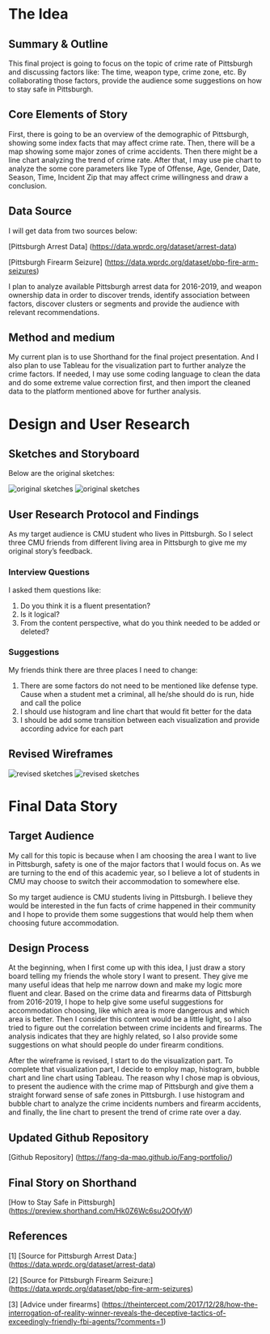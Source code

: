 # The Idea

## Summary & Outline

This final project is going to focus on the topic of crime rate of Pittsburgh and discussing factors like: The time, weapon type, crime zone, etc. By collaborating those factors, provide the audience some suggestions on how to stay safe in Pittsburgh.

## Core Elements of Story

First, there is going to be an overview of the demographic of Pittsburgh, showing some index facts that may affect crime rate. Then, there will be a map showing some major zones of crime accidents. Then there might be a line chart analyzing the trend of crime rate. After that, I may use pie chart to analyze the some core parameters like Type of Offense, Age, Gender, Date, Season, Time, Incident Zip that may affect crime willingness and draw a conclusion.

## Data Source

I will get data from two sources below:

[Pittsburgh Arrest Data] (https://data.wprdc.org/dataset/arrest-data)

[Pittsburgh Firearm Seizure] (https://data.wprdc.org/dataset/pbp-fire-arm-seizures)

I plan to analyze available Pittsburgh arrest data for 2016-2019, and weapon ownership data in order to discover trends, identify association between factors, discover clusters or segments and provide the audience with relevant recommendations.

## Method and medium

My current plan is to use Shorthand for the final project presentation. And I also plan to use Tableau for the visualization part to further analyze the crime factors. If needed, I may use some coding language to clean the data and do some extreme value correction first, and then import the cleaned data to the platform mentioned above for further analysis.


# Design and User Research

##  Sketches and Storyboard 

Below are the original sketches:

![original sketches](old-1.PNG)
![original sketches](old-2.PNG)

## User Research Protocol and Findings

As my target audience is CMU student who lives in Pittsburgh. So I select three CMU friends from different living area in Pittsburgh to give me my original story’s feedback.

### Interview Questions

I asked them questions like:
1. Do you think it is a fluent presentation? 
2. Is it logical? 
3. From the content perspective, what do you think needed to be added or deleted? 

### Suggestions
My friends think there are three places I need to change:
1. There are some factors do not need to be mentioned like defense type. Cause when a student met a criminal, all he/she should do is run, hide and call the police
2. I should use histogram and line chart that would fit better for the data 
3. I should be add some transition between each visualization and provide according advice for each part

## Revised Wireframes
![revised sketches](final-1.PNG)
![revised sketches](final-2.PNG)

# Final Data Story

## Target Audience

My call for this topic is because when I am choosing the area I want to live in Pittsburgh, safety is one of the major factors that I would focus on. As we are turning to the end of this academic year, so I believe a lot of students in CMU may choose to switch their accommodation to somewhere else.

So my target audience is CMU students living in Pittsburgh. I believe they would be interested in the fun facts of crime happened in their community and I hope to provide them some suggestions that would help them when choosing future accommodation.

## Design Process

At the beginning, when I first come up with this idea, I just draw a story board telling my friends the whole story I want to present. They give me many useful ideas that help me narrow down and make my logic more fluent and clear. 
Based on the crime data and firearms data of Pittsburgh from 2016-2019, I hope to help give some useful suggestions for accommodation choosing, like which area is more dangerous and which area is better. Then I consider this content would be a little light, so I also tried to figure out the correlation between crime incidents and firearms. The analysis indicates that they are highly related, so I also provide some suggestions on what should people do under firearm conditions.

After the wireframe is revised, I start to do the visualization part. To complete that visualization part, I decide to employ map, histogram, bubble chart and line chart using Tableau. The reason why I chose map is obvious, to present the audience with the crime map of Pittsburgh and give them a straight forward sense of safe zones in Pittsburgh. I use histogram and bubble chart to analyze the crime incidents numbers and firearm accidents, and finally, the line chart to present the trend of crime rate over a day. 

## Updated Github Repository
[Github Repository] (https://fang-da-mao.github.io/Fang-portfolio/)

## Final Story on Shorthand
[How to Stay Safe in Pittsburgh] (https://preview.shorthand.com/Hk0Z6Wc6su2OOfyW)

## References
[1] [Source for Pittsburgh Arrest Data:] (https://data.wprdc.org/dataset/arrest-data)  

[2] [Source for Pittsburgh Firearm Seizure:] (https://data.wprdc.org/dataset/pbp-fire-arm-seizures)

[3] [Advice under firearms] (https://theintercept.com/2017/12/28/how-the-interrogation-of-reality-winner-reveals-the-deceptive-tactics-of-exceedingly-friendly-fbi-agents/?comments=1)

